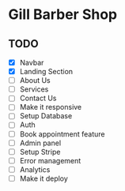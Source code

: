 # Gill Barber Shop

## TODO

- [X] Navbar
- [X] Landing Section
- [ ] About Us
- [ ] Services
- [ ] Contact Us
- [ ] Make it responsive
- [ ] Setup Database
- [ ] Auth
- [ ] Book appointment feature
- [ ] Admin panel
- [ ] Setup Stripe
- [ ] Error management
- [ ] Analytics
- [ ] Make it deploy
